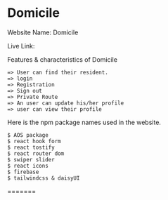 # Domicile

Website Name: Domicile

Live Link: 

Features & characteristics of Domicile

    => User can find their resident.
    => login
    => Registration
    => Sign out
    => Private Route
    => An user can update his/her profile
    => user can view their profile

Here is the npm package names used in the website.

    $ AOS package
    $ react hook form
    $ react tostify
    $ react router dom
    $ swiper slider
    $ react icons
    $ firebase
    $ tailwindcss & daisyUI
    



=======

